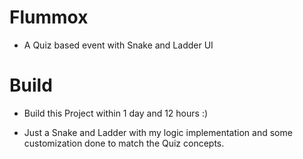 # Flummox

- A Quiz based event with Snake and Ladder UI

# Build

- Build this Project within 1 day and 12 hours :)

- Just a Snake and Ladder with my logic implementation and some customization done to match the Quiz concepts.
